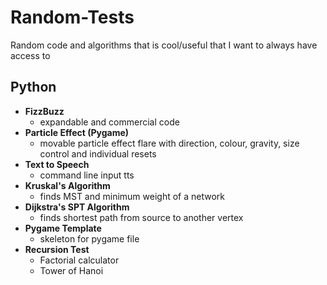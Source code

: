 # Random-Tests
Random code and algorithms that is cool/useful that I want to always have access to

## Python
- **FizzBuzz**
  - expandable and commercial code
- **Particle Effect (Pygame)**
  - movable particle effect flare with direction, colour, gravity, size control and individual resets
- **Text to Speech**
  - command line input tts
- **Kruskal's Algorithm**
  - finds MST and minimum weight of a network
- **Dijkstra's SPT Algorithm**
  - finds shortest path from source to another vertex
- **Pygame Template**
  - skeleton for pygame file
- **Recursion Test**
  - Factorial calculator
  - Tower of Hanoi
